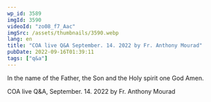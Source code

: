 ```yaml
---
wp_id: 3589
imgId: 3590
videoId: "zo08_f7_Aac"
imgSrc: /assets/thumbnails/3590.webp
lang: en
title: "COA live Q&A September. 14. 2022 by Fr. Anthony Mourad"
pubDate: 2022-09-16T01:39:11
tags: ["q&a"]
---
```


<!-- page: 6 -->

<p>In the name of the Father, the Son and the Holy spirit one God Amen.</p>
<p>COA live Q&amp;A, September. 14. 2022 by Fr. Anthony Mourad</p>
